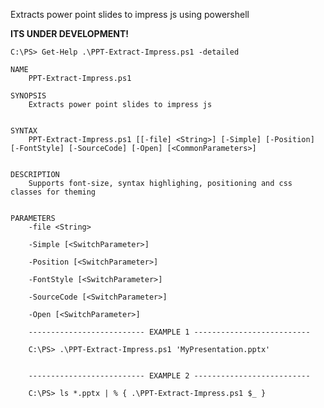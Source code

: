 Extracts power point slides to impress js using powershell

**ITS UNDER DEVELOPMENT!**

	C:\PS> Get-Help .\PPT-Extract-Impress.ps1 -detailed

	NAME
		PPT-Extract-Impress.ps1

	SYNOPSIS
		Extracts power point slides to impress js


	SYNTAX
		PPT-Extract-Impress.ps1 [[-file] <String>] [-Simple] [-Position] [-FontStyle] [-SourceCode] [-Open] [<CommonParameters>]


	DESCRIPTION
		Supports font-size, syntax highlighing, positioning and css classes for theming


	PARAMETERS
		-file <String>

		-Simple [<SwitchParameter>]

		-Position [<SwitchParameter>]

		-FontStyle [<SwitchParameter>]

		-SourceCode [<SwitchParameter>]

		-Open [<SwitchParameter>]

		-------------------------- EXAMPLE 1 --------------------------

		C:\PS> .\PPT-Extract-Impress.ps1 'MyPresentation.pptx'


		-------------------------- EXAMPLE 2 --------------------------

		C:\PS> ls *.pptx | % { .\PPT-Extract-Impress.ps1 $_ }